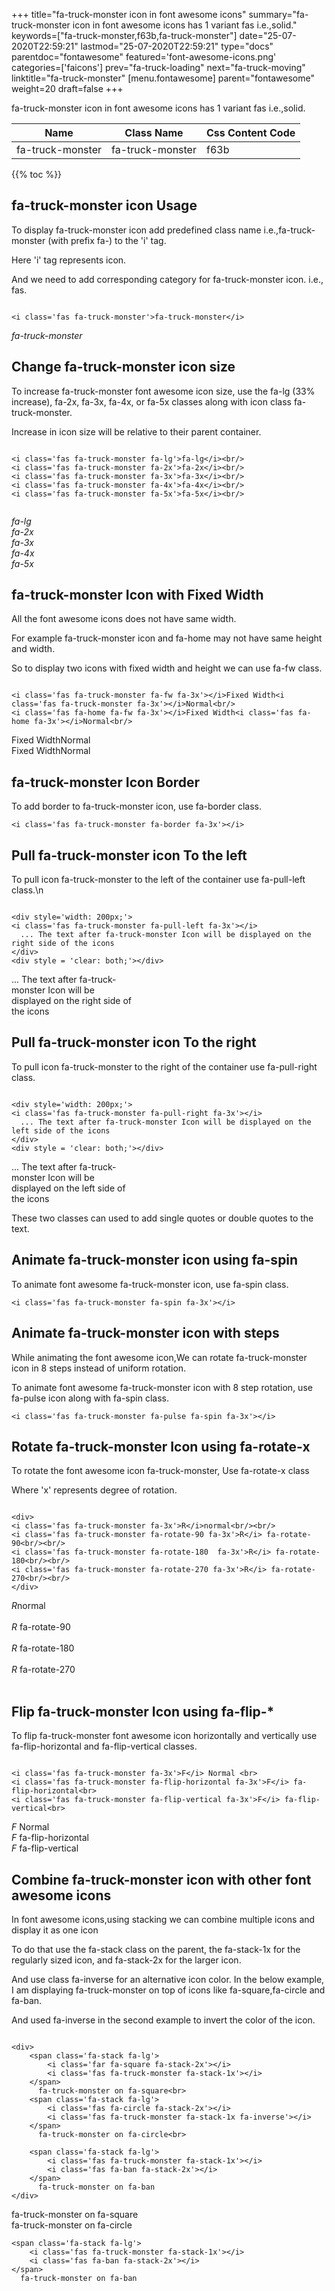 +++
title="fa-truck-monster icon in font awesome icons"
summary="fa-truck-monster icon in font awesome icons has 1 variant fas i.e.,solid."
keywords=["fa-truck-monster,f63b,fa-truck-monster"]
date="25-07-2020T22:59:21"
lastmod="25-07-2020T22:59:21"
type="docs"
parentdoc="fontawesome"
featured='font-awesome-icons.png'
categories=['faicons']
prev="fa-truck-loading"
next="fa-truck-moving"
linktitle="fa-truck-monster"
[menu.fontawesome]
parent="fontawesome"
weight=20
draft=false
+++


fa-truck-monster icon in font awesome icons has 1 variant fas i.e.,solid.

<div class='table-responsive'><table class='table'><thead><tr><th>Name</th><th>Class Name</th><th>Css Content Code</th></tr></thead><tbody><tr><td>fa-truck-monster</td><td>fa-truck-monster</td><td>f63b</td></tr></tbody></table></div>


{{% toc %}}


## fa-truck-monster icon Usage

To display fa-truck-monster icon add predefined class name i.e.,fa-truck-monster (with prefix fa-) to the 'i' tag.

Here 'i' tag represents icon.

And we need to add corresponding category for fa-truck-monster icon. i.e., fas.


```

<i class='fas fa-truck-monster'>fa-truck-monster</i>
```

<i class='fas fa-truck-monster'>fa-truck-monster</i>




## Change fa-truck-monster icon size
To increase fa-truck-monster font awesome icon size, use the fa-lg (33% increase), fa-2x, fa-3x, fa-4x, or fa-5x classes along with icon class fa-truck-monster.

Increase in icon size will be relative to their parent container. 

```

<i class='fas fa-truck-monster fa-lg'>fa-lg</i><br/>
<i class='fas fa-truck-monster fa-2x'>fa-2x</i><br/>
<i class='fas fa-truck-monster fa-3x'>fa-3x</i><br/>
<i class='fas fa-truck-monster fa-4x'>fa-4x</i><br/>
<i class='fas fa-truck-monster fa-5x'>fa-5x</i><br/>
            
```

<i class='fas fa-truck-monster fa-lg'>fa-lg</i><br/>
<i class='fas fa-truck-monster fa-2x'>fa-2x</i><br/>
<i class='fas fa-truck-monster fa-3x'>fa-3x</i><br/>
<i class='fas fa-truck-monster fa-4x'>fa-4x</i><br/>
<i class='fas fa-truck-monster fa-5x'>fa-5x</i><br/>
            



## fa-truck-monster Icon with Fixed Width 

All the font awesome icons does not have same width.

For example fa-truck-monster icon and fa-home may not have same height and width.

So to display two icons with fixed width and height we can use fa-fw class.


```

<i class='fas fa-truck-monster fa-fw fa-3x'></i>Fixed Width<i class='fas fa-truck-monster fa-3x'></i>Normal<br/>
<i class='fas fa-home fa-fw fa-3x'></i>Fixed Width<i class='fas fa-home fa-3x'></i>Normal<br/>
```

<i class='fas fa-truck-monster fa-fw fa-3x'></i>Fixed Width<i class='fas fa-truck-monster fa-3x'></i>Normal<br/>
<i class='fas fa-home fa-fw fa-3x'></i>Fixed Width<i class='fas fa-home fa-3x'></i>Normal<br/>



## fa-truck-monster Icon Border 

To add border to fa-truck-monster icon, use fa-border class.


```
<i class='fas fa-truck-monster fa-border fa-3x'></i>

```
<i class='fas fa-truck-monster fa-border fa-3x'></i>





## Pull fa-truck-monster icon To the left

To pull icon fa-truck-monster to the left of the container use fa-pull-left class.\n

```

<div style='width: 200px;'>
<i class='fas fa-truck-monster fa-pull-left fa-3x'></i>
  ... The text after fa-truck-monster Icon will be displayed on the right side of the icons
</div>
<div style = 'clear: both;'></div>
```

<div style='width: 200px;'>
<i class='fas fa-truck-monster fa-pull-left fa-3x'></i>
  ... The text after fa-truck-monster Icon will be displayed on the right side of the icons
</div>
<div style = 'clear: both;'></div>




## Pull fa-truck-monster icon To the right
To pull icon fa-truck-monster to the right of the container use fa-pull-right class.

```

<div style='width: 200px;'>
<i class='fas fa-truck-monster fa-pull-right fa-3x'></i>
  ... The text after fa-truck-monster Icon will be displayed on the left side of the icons
</div>
<div style = 'clear: both;'></div>
```

<div style='width: 200px;'>
<i class='fas fa-truck-monster fa-pull-right fa-3x'></i>
  ... The text after fa-truck-monster Icon will be displayed on the left side of the icons
</div>
<div style = 'clear: both;'></div>

These two classes can used to add single quotes or double quotes to the text.


## Animate fa-truck-monster icon using fa-spin
To animate font awesome fa-truck-monster icon, use fa-spin class.

```
<i class='fas fa-truck-monster fa-spin fa-3x'></i>
```
<i class='fas fa-truck-monster fa-spin fa-3x'></i>




## Animate fa-truck-monster icon with steps
While animating the font awesome icon,We can rotate fa-truck-monster icon in 8 steps instead of uniform rotation.

To animate font awesome fa-truck-monster icon with 8 step rotation, use fa-pulse icon along with fa-spin class.


```
<i class='fas fa-truck-monster fa-pulse fa-spin fa-3x'></i>

```
<i class='fas fa-truck-monster fa-pulse fa-spin fa-3x'></i>





## Rotate fa-truck-monster Icon using fa-rotate-x
To rotate the font awesome icon fa-truck-monster, Use fa-rotate-x class

Where 'x' represents degree of rotation.


```

<div>
<i class='fas fa-truck-monster fa-3x'>R</i>normal<br/><br/>
<i class='fas fa-truck-monster fa-rotate-90 fa-3x'>R</i> fa-rotate-90<br/><br/> 
<i class='fas fa-truck-monster fa-rotate-180  fa-3x'>R</i> fa-rotate-180<br/><br/> 
<i class='fas fa-truck-monster fa-rotate-270 fa-3x'>R</i> fa-rotate-270<br/><br/>
</div>
```

<div>
<i class='fas fa-truck-monster fa-3x'>R</i>normal<br/><br/>
<i class='fas fa-truck-monster fa-rotate-90 fa-3x'>R</i> fa-rotate-90<br/><br/> 
<i class='fas fa-truck-monster fa-rotate-180  fa-3x'>R</i> fa-rotate-180<br/><br/> 
<i class='fas fa-truck-monster fa-rotate-270 fa-3x'>R</i> fa-rotate-270<br/><br/>
</div>




## Flip fa-truck-monster Icon using fa-flip-*
To flip fa-truck-monster font awesome icon horizontally and vertically use fa-flip-horizontal and fa-flip-vertical classes. 

```

<i class='fas fa-truck-monster fa-3x'>F</i> Normal <br>
<i class='fas fa-truck-monster fa-flip-horizontal fa-3x'>F</i> fa-flip-horizontal<br>
<i class='fas fa-truck-monster fa-flip-vertical fa-3x'>F</i> fa-flip-vertical<br>
```

<i class='fas fa-truck-monster fa-3x'>F</i> Normal <br>
<i class='fas fa-truck-monster fa-flip-horizontal fa-3x'>F</i> fa-flip-horizontal<br>
<i class='fas fa-truck-monster fa-flip-vertical fa-3x'>F</i> fa-flip-vertical<br>




## Combine fa-truck-monster icon with other font awesome icons
In font awesome icons,using stacking we can combine multiple icons and display it as one icon 

To do that use the fa-stack class on the parent, the fa-stack-1x for the regularly sized icon, and fa-stack-2x for the larger icon.

And use class fa-inverse for an alternative icon color. 
In the below example, I am displaying fa-truck-monster on top of icons like fa-square,fa-circle and fa-ban.

And used fa-inverse in the second example to invert the color of the icon.

```

<div>
    <span class='fa-stack fa-lg'>
        <i class='far fa-square fa-stack-2x'></i>
        <i class='fas fa-truck-monster fa-stack-1x'></i>
    </span>
      fa-truck-monster on fa-square<br>
    <span class='fa-stack fa-lg'>
        <i class='fas fa-circle fa-stack-2x'></i>
        <i class='fas fa-truck-monster fa-stack-1x fa-inverse'></i>
    </span>
      fa-truck-monster on fa-circle<br>

    <span class='fa-stack fa-lg'>
        <i class='fas fa-truck-monster fa-stack-1x'></i>
        <i class='fas fa-ban fa-stack-2x'></i>
    </span>
      fa-truck-monster on fa-ban
</div>
```

<div>
    <span class='fa-stack fa-lg'>
        <i class='far fa-square fa-stack-2x'></i>
        <i class='fas fa-truck-monster fa-stack-1x'></i>
    </span>
      fa-truck-monster on fa-square<br>
    <span class='fa-stack fa-lg'>
        <i class='fas fa-circle fa-stack-2x'></i>
        <i class='fas fa-truck-monster fa-stack-1x fa-inverse'></i>
    </span>
      fa-truck-monster on fa-circle<br>

    <span class='fa-stack fa-lg'>
        <i class='fas fa-truck-monster fa-stack-1x'></i>
        <i class='fas fa-ban fa-stack-2x'></i>
    </span>
      fa-truck-monster on fa-ban
</div>






